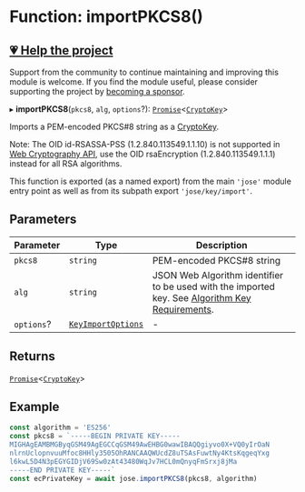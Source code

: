 # Function: importPKCS8()

## [💗 Help the project](https://github.com/sponsors/panva)

Support from the community to continue maintaining and improving this module is welcome. If you find the module useful, please consider supporting the project by [becoming a sponsor](https://github.com/sponsors/panva).

▸ **importPKCS8**(`pkcs8`, `alg`, `options`?): [`Promise`](https://developer.mozilla.org/docs/Web/JavaScript/Reference/Global_Objects/Promise)\<[`CryptoKey`](https://developer.mozilla.org/docs/Web/API/CryptoKey)\>

Imports a PEM-encoded PKCS#8 string as a [CryptoKey](https://developer.mozilla.org/docs/Web/API/CryptoKey).

Note: The OID id-RSASSA-PSS (1.2.840.113549.1.1.10) is not supported in
[Web Cryptography API](https://w3c.github.io/webcrypto/), use the OID rsaEncryption
(1.2.840.113549.1.1.1) instead for all RSA algorithms.

This function is exported (as a named export) from the main `'jose'` module entry point as well
as from its subpath export `'jose/key/import'`.

## Parameters

| Parameter | Type | Description |
| ------ | ------ | ------ |
| `pkcs8` | `string` | PEM-encoded PKCS#8 string |
| `alg` | `string` | JSON Web Algorithm identifier to be used with the imported key. See [Algorithm Key Requirements](https://github.com/panva/jose/issues/210). |
| `options`? | [`KeyImportOptions`](../interfaces/KeyImportOptions.md) | - |

## Returns

[`Promise`](https://developer.mozilla.org/docs/Web/JavaScript/Reference/Global_Objects/Promise)\<[`CryptoKey`](https://developer.mozilla.org/docs/Web/API/CryptoKey)\>

## Example

```js
const algorithm = 'ES256'
const pkcs8 = `-----BEGIN PRIVATE KEY-----
MIGHAgEAMBMGByqGSM49AgEGCCqGSM49AwEHBG0wawIBAQQgiyvo0X+VQ0yIrOaN
nlrnUclopnvuuMfoc8HHly3505OhRANCAAQWUcdZ8uTSAsFuwtNy4KtsKqgeqYxg
l6kwL5D4N3pEGYGIDjV69Sw0zAt43480WqJv7HCL0mQnyqFmSrxj8jMa
-----END PRIVATE KEY-----`
const ecPrivateKey = await jose.importPKCS8(pkcs8, algorithm)
```

